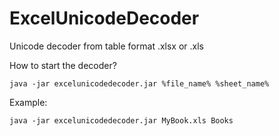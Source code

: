 # ExcelUnicodeDecoder
Unicode decoder from table format .xlsx or .xls

How to start the decoder?

```java -jar excelunicodedecoder.jar %file_name% %sheet_name%```

Example:

```java -jar excelunicodedecoder.jar MyBook.xls Books```
